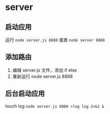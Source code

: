 # server



## 启动应用

运行 `node server.js 8888` 或者 `node server 8888`



## 添加路由

1. 编辑 server.js 文件，添加 if else
2. 重新运行 node server.js 8888



## 后台启动应用

touch log `node server.js 8888 >log log 2>&1 &`